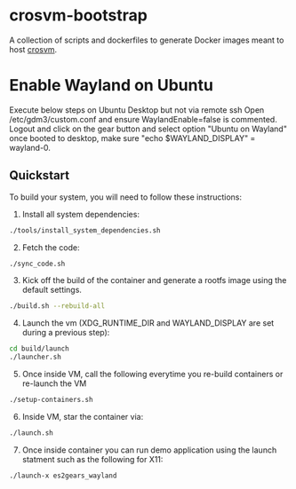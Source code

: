 # crosvm-bootstrap

A collection of scripts and dockerfiles to generate Docker images meant to host
[crosvm](https://chromium.googlesource.com/chromiumos/platform/crosvm/).

# Enable Wayland on Ubuntu
Execute below steps on Ubuntu Desktop but not via remote ssh
Open /etc/gdm3/custom.conf and ensure WaylandEnable=false is commented.
Logout and click on the gear button and select option "Ubuntu on Wayland"
once booted to desktop, make sure "echo $WAYLAND_DISPLAY" = wayland-0.

## Quickstart
To build your system, you will need to follow these instructions:

1. Install all system dependencies:
```bash
./tools/install_system_dependencies.sh
```
2. Fetch the code:
```bash
./sync_code.sh
```
3. Kick off the build of the container and generate
a rootfs image using the default settings. 
```bash
./build.sh --rebuild-all
```
4. Launch the vm (XDG_RUNTIME_DIR and WAYLAND_DISPLAY are set during a previous step):
```bash
cd build/launch
./launcher.sh
```
5. Once inside VM, call the following everytime you re-build containers or re-launch the VM
```bash
./setup-containers.sh 
```
6. Inside VM, star the container via: 
```bash
./launch.sh
```
7. Once inside container you can run demo application using the launch statment such as
the following for X11:
```bash
./launch-x es2gears_wayland
```
